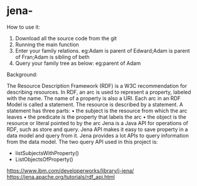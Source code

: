# jena-
How to use it:
1.	Download all the source code from the git
2.	Running the main function
4.	Enter your family relations.
    eg:Adam is parent of Edward;Adam is parent of Fran;Adam is sibling of beth
5.	Query your family tree as below:
    eg:parent of Adam

Background:

The Resource Description Framework (RDF) is a W3C recommendation for describing resources. In RDF, an arc is used to represent a property, labeled with the name. The name of a property is also a URI. Each arc in an RDF Model is called a statement. The resource is described by a statement. A statement has three parts:
•	the subject is the resource from which the arc leaves
•	the predicate is the property that labels the arc
•	the object is the resource or literal pointed to by the arc
Jena is a Java API for operations of RDF, such as store and query. Jena API makes it easy to save property in a data model and query from it.
Jena provides a lot APIs to query information from the data model. The two query API used in this project is:
* listSubjectsWithProperty()
* ListObjectsOfProperty() 

https://www.ibm.com/developerworks/library/j-jena/
https://jena.apache.org/tutorials/rdf_api.html

